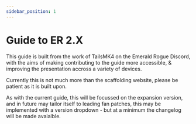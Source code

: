 ```yaml
---
sidebar_position: 1
---
```

# Guide to ER 2.X

This guide is built from the work of TailsMK4 on the Emerald Rogue Discord, with the aims of making contributing to the guide more accessible, & improving the presentation accross a variety of devices.

Currently this is not much more than the scaffolding website, please be patient as it is built upon.

As with the current guide, this will be focussed on the expansion version, and in future may tailor itself to leading fan patches, this may be implemented with a version dropdown - but at a minimum the changelog will be made avaialble.
